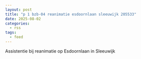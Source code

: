```yaml
---
layout: post
title: "p 1 bzb-04 reanimatie esdoornlaan sleeuwijk 205533"
date: 2025-08-02
categories: 
  - rss
tags: 
  - feed
---
```


Assistentie bij reanimatie op Esdoornlaan in Sleeuwijk
